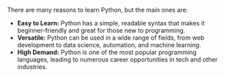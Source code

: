 There are many reasons to learn Python, but the main ones are:

- **Easy to Learn:** Python has a simple, readable syntax that makes it beginner-friendly and great for those new to programming.
- **Versatile:** Python can be used in a wide range of fields, from web development to data science, automation, and machine learning.
- **High Demand:** Python is one of the most popular programming languages, leading to numerous career opportunities in tech and other industries.